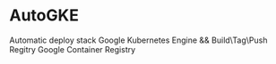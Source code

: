 # AutoGKE
Automatic deploy stack Google Kubernetes Engine &amp;&amp; Build\Tag\Push Regitry Google Container Registry
